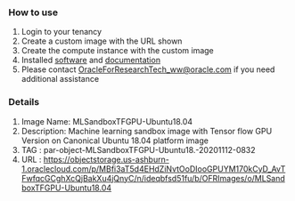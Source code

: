 ### How to use
1. Login to your tenancy
2. Create a custom image with the URL shown
3. Create the compute instance with the custom image 
4. Installed [software](https://github.com/OracleForResearch/Research-Image-Sandbox/blob/main/SoftwareAndVersion) and [documentation](https://github.com/OracleForResearch/Research-Image-Sandbox)
5. Please contact OracleForResearchTech_ww@oracle.com if you need additional assistance

### Details
1. Image Name: MLSandboxTFGPU-Ubuntu18.04
2. Description: Machine learning sandbox image with Tensor flow GPU Version on Canonical Ubuntu 18.04 platform image
3. TAG : par-object-MLSandboxTFGPU-Ubuntu18.-20201112-0832
4. URL : https://objectstorage.us-ashburn-1.oraclecloud.com/p/MBfi3aT5d4EHdZiNvtOoDIooGPUYM170kCyD_AvTFwfqcGCghXcQjBakXu4jQnyC/n/ideqbfsd51fu/b/OFRImages/o/MLSandboxTFGPU-Ubuntu18.04
